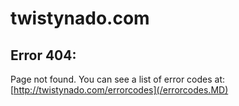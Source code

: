 # twistynado.com
## Error 404:
Page not found.
You can see a list of error codes at:
[http://twistynado.com/errorcodes](/errorcodes.MD)
